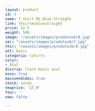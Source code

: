 ```yaml
---
layout: product
id: 3
name: T-shirt MS Blue Straight
link: thsirtmsbluestraight
price: 12.5
weight: 500
image: "/assets/images/produtos6/8.jpg"
sec: "/assets/images/produtos6/7.jpg"
thir: "/assets/images/produtos6/9.jpg"
att: basic
categoria: tshirts
color:
- Azul
discrip: claro basic azul
novo: true
maisvendidos: true
stock: saldo
newprice: '17,9'
four: ''
new: false

---
```

